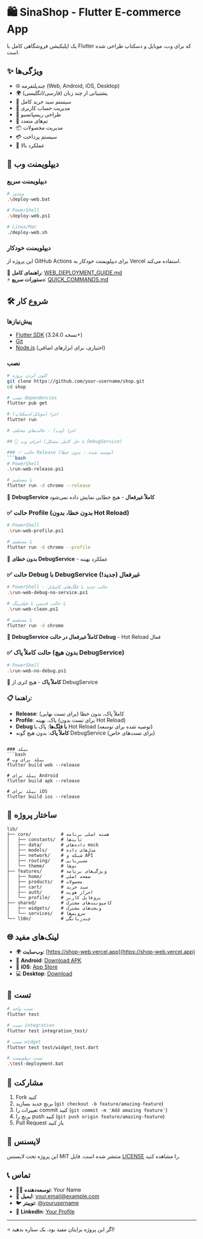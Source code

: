 # 🛍️ SinaShop - Flutter E-commerce App

یک اپلیکیشن فروشگاهی کامل با Flutter که برای وب، موبایل و دسکتاپ طراحی شده است.

## ✨ ویژگی‌ها

- 🌐 چندپلتفرمه (Web, Android, iOS, Desktop)
- 🌍 پشتیبانی از چند زبان (فارسی/انگلیسی)
- 🛒 سیستم سبد خرید کامل
- 👤 مدیریت حساب کاربری
- 📱 طراحی ریسپانسیو
- 🎨 تم‌های متعدد
- 📦 مدیریت محصولات
- 💳 سیستم پرداخت
- 🚀 عملکرد بالا

## 🚀 دیپلویمنت وب

### دیپلویمنت سریع
```bash
# ویندوز
.\deploy-web.bat

# PowerShell  
.\deploy-web.ps1

# Linux/Mac
./deploy-web.sh
```

### دیپلویمنت خودکار
این پروژه از GitHub Actions برای دیپلویمنت خودکار به Vercel استفاده می‌کند.

📖 **راهنمای کامل**: [WEB_DEPLOYMENT_GUIDE.md](WEB_DEPLOYMENT_GUIDE.md)  
⚡ **دستورات سریع**: [QUICK_COMMANDS.md](QUICK_COMMANDS.md)

## 🛠️ شروع کار

### پیش‌نیازها
- [Flutter SDK](https://flutter.dev/docs/get-started/install) (نسخه 3.24.0+)
- [Git](https://git-scm.com/downloads)
- [Node.js](https://nodejs.org/) (اختیاری، برای ابزارهای اضافی)

### نصب
```bash
# کلون کردن پروژه
git clone https://github.com/your-username/shop.git
cd shop

# نصب dependencies
flutter pub get

# اجرا (موبایل/دسکتاپ)
flutter run

# اجرا (وب) - حالت‌های مختلف

## 🎯 اجرای وب (با حل کامل مشکل DebugService)

### ✅ حالت Release (توصیه شده - بدون خطا)
```bash
# PowerShell
.\run-web-release.ps1

# یا مستقیم
flutter run -d chrome --release
```
🚫 **DebugService کاملاً غیرفعال** - هیچ خطایی نمایش داده نمی‌شود

### ✅ حالت Profile (بدون خطا، بدون Hot Reload)
```bash
# PowerShell
.\run-web-profile.ps1

# یا مستقیم
flutter run -d chrome --profile
```
🚫 **بدون خطای DebugService** - عملکرد بهینه

### ✅ حالت Debug با DebugService غیرفعال (جدید!)
```bash
# PowerShell - حالت جدید با فلگ‌های کامپایل
.\run-web-debug-no-service.ps1

# یا حالت قدیمی با فیلترینگ
.\run-web-clean.ps1

# یا مستقیم
flutter run -d chrome
```
🚫 **DebugService کاملاً غیرفعال در حالت Debug** - Hot Reload فعال

### ✅ حالت کاملاً پاک (بدون هیچ DebugService)
```bash
# PowerShell
.\run-web-no-debug.ps1
```
🚫 **کاملاً پاک** - هیچ اثری از DebugService

### 📋 راهنما:
- **Release**: کاملاً پاک، بدون خطا (برای تست نهایی)
- **Profile**: پاک، بهینه (برای تست بدون Hot Reload)
- **Debug با فلگ‌ها**: پاک با Hot Reload (توصیه شده برای توسعه)
- **کاملاً پاک**: بدون هیچ گونه DebugService (برای تست‌های خاص)
```

### بیلد
```bash
# بیلد برای وب
flutter build web --release

# بیلد برای Android
flutter build apk --release

# بیلد برای iOS
flutter build ios --release
```

## 📁 ساختار پروژه

```
lib/
├── core/           # هسته اصلی برنامه
│   ├── constants/  # ثابت‌ها
│   ├── data/       # داده‌های mock
│   ├── models/     # مدل‌های داده
│   ├── network/    # شبکه و API
│   ├── routing/    # مسیریابی
│   └── theme/      # تم‌ها
├── features/       # ویژگی‌های برنامه
│   ├── home/       # صفحه اصلی
│   ├── products/   # محصولات
│   ├── cart/       # سبد خرید
│   ├── auth/       # احراز هویت
│   └── profile/    # پروفایل کاربر
├── shared/         # کامپوننت‌های مشترک
│   ├── widgets/    # ویجت‌های مشترک
│   └── services/   # سرویس‌ها
└── l10n/           # چندزبانگی
```

## 🌐 لینک‌های مفید

- 🌍 **وب‌سایت**: [https://shop-web.vercel.app](https://shop-web.vercel.app)
- 📱 **Android**: [Download APK](releases/latest)
- 🍎 **iOS**: [App Store](#)
- 💻 **Desktop**: [Download](#)

## 🧪 تست

```bash
# تست واحد
flutter test

# تست integration
flutter test integration_test/

# تست widget
flutter test test/widget_test.dart

# تست دیپلویمنت
.\test-deployment.bat
```

## 🤝 مشارکت

1. Fork کنید
2. برنچ جدید بسازید (`git checkout -b feature/amazing-feature`)
3. تغییرات را commit کنید (`git commit -m 'Add amazing feature'`)
4. برنچ را push کنید (`git push origin feature/amazing-feature`)
5. Pull Request باز کنید

## 📄 لایسنس

این پروژه تحت لایسنس MIT منتشر شده است. فایل [LICENSE](LICENSE) را مشاهده کنید.

## 📞 تماس

- 👨‍💻 **توسعه‌دهنده**: Your Name
- 📧 **ایمیل**: your.email@example.com
- 🐦 **توییتر**: [@yourusername](https://twitter.com/yourusername)
- 💼 **LinkedIn**: [Your Profile](https://linkedin.com/in/yourprofile)

---

⭐ اگر این پروژه برایتان مفید بود، یک ستاره بدهید!
